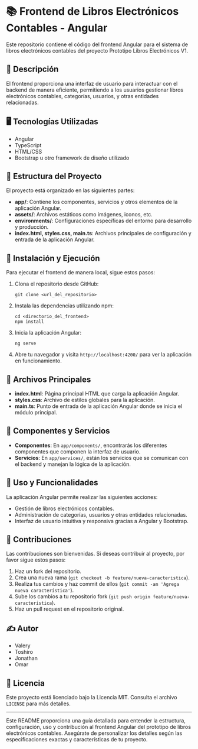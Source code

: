 # 📚 Frontend de Libros Electrónicos Contables - Angular

Este repositorio contiene el código del frontend Angular para el sistema de libros electrónicos contables del proyecto Prototipo Libros Electrónicos V1.

## 📝 Descripción

El frontend proporciona una interfaz de usuario para interactuar con el backend de manera eficiente, permitiendo a los usuarios gestionar libros electrónicos contables, categorías, usuarios, y otras entidades relacionadas.

## 🖥️ Tecnologías Utilizadas

- Angular
- TypeScript
- HTML/CSS
- Bootstrap u otro framework de diseño utilizado

## 📂 Estructura del Proyecto

El proyecto está organizado en las siguientes partes:

- **app/**: Contiene los componentes, servicios y otros elementos de la aplicación Angular.
- **assets/**: Archivos estáticos como imágenes, iconos, etc.
- **environments/**: Configuraciones específicas del entorno para desarrollo y producción.
- **index.html, styles.css, main.ts**: Archivos principales de configuración y entrada de la aplicación Angular.

## 🚀 Instalación y Ejecución

Para ejecutar el frontend de manera local, sigue estos pasos:

1. Clona el repositorio desde GitHub:
   ```
   git clone <url_del_repositorio>
   ```

2. Instala las dependencias utilizando npm:
   ```
   cd <directorio_del_frontend>
   npm install
   ```

3. Inicia la aplicación Angular:
   ```
   ng serve
   ```

4. Abre tu navegador y visita `http://localhost:4200/` para ver la aplicación en funcionamiento.

## 📄 Archivos Principales

- **index.html**: Página principal HTML que carga la aplicación Angular.
- **styles.css**: Archivo de estilos globales para la aplicación.
- **main.ts**: Punto de entrada de la aplicación Angular donde se inicia el módulo principal.

## 🧩 Componentes y Servicios

- **Componentes**: En `app/components/`, encontrarás los diferentes componentes que componen la interfaz de usuario.
- **Servicios**: En `app/services/`, están los servicios que se comunican con el backend y manejan la lógica de la aplicación.

## 📘 Uso y Funcionalidades

La aplicación Angular permite realizar las siguientes acciones:

- Gestión de libros electrónicos contables.
- Administración de categorías, usuarios y otras entidades relacionadas.
- Interfaz de usuario intuitiva y responsiva gracias a Angular y Bootstrap.

## 🤝 Contribuciones

Las contribuciones son bienvenidas. Si deseas contribuir al proyecto, por favor sigue estos pasos:

1. Haz un fork del repositorio.
2. Crea una nueva rama (`git checkout -b feature/nueva-caracteristica`).
3. Realiza tus cambios y haz commit de ellos (`git commit -am 'Agrega nueva característica'`).
4. Sube los cambios a tu repositorio fork (`git push origin feature/nueva-caracteristica`).
5. Haz un pull request en el repositorio original.

## ✍️ Autor

- Valery 
- Toshiro
- Jonathan
- Omar

## 📄 Licencia

Este proyecto está licenciado bajo la Licencia MIT. Consulta el archivo `LICENSE` para más detalles.

---

Este README proporciona una guía detallada para entender la estructura, configuración, uso y contribución al frontend Angular del prototipo de libros electrónicos contables. Asegúrate de personalizar los detalles según las especificaciones exactas y características de tu proyecto.
